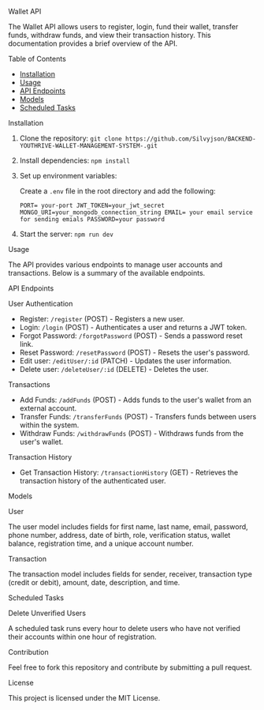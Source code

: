 Wallet API

The Wallet API allows users to register, login, fund their wallet, transfer funds, withdraw funds, and view their transaction history. This documentation provides a brief overview of the API.

Table of Contents

- [Installation](installation)
- [Usage](usage)
- [API Endpoints](api-endpoints)
- [Models](models)
- [Scheduled Tasks](scheduled-tasks)

Installation

1. Clone the repository: `git clone https://github.com/Silvyjson/BACKEND-YOUTHRIVE-WALLET-MANAGEMENT-SYSTEM-.git`

2. Install dependencies: `npm install`

3. Set up environment variables:

   Create a `.env` file in the root directory and add the following:

   `PORT= your-port
JWT_TOKEN=your_jwt_secret
MONGO_URI=your_mongodb_connection_string
EMAIL= your email service for sending emials
PASSWORD=your password`

4. Start the server: `npm run dev`

Usage

The API provides various endpoints to manage user accounts and transactions. Below is a summary of the available endpoints.

API Endpoints

User Authentication

- Register: `/register` (POST) - Registers a new user.
- Login: `/login` (POST) - Authenticates a user and returns a JWT token.
- Forgot Password: `/forgotPassword` (POST) - Sends a password reset link.
- Reset Password: `/resetPassword` (POST) - Resets the user's password.
- Edit user: `/editUser/:id` (PATCH) - Updates the user information.
- Delete user: `/deleteUser/:id` (DELETE) - Deletes the user.

Transactions

- Add Funds: `/addFunds` (POST) - Adds funds to the user's wallet from an external account.
- Transfer Funds: `/transferFunds` (POST) - Transfers funds between users within the system.
- Withdraw Funds: `/withdrawFunds` (POST) - Withdraws funds from the user's wallet.

Transaction History

- Get Transaction History: `/transactionHistory` (GET) - Retrieves the transaction history of the authenticated user.

Models

User

The user model includes fields for first name, last name, email, password, phone number, address, date of birth, role, verification status, wallet balance, registration time, and a unique account number.

Transaction

The transaction model includes fields for sender, receiver, transaction type (credit or debit), amount, date, description, and time.

Scheduled Tasks

Delete Unverified Users

A scheduled task runs every hour to delete users who have not verified their accounts within one hour of registration.

Contribution

Feel free to fork this repository and contribute by submitting a pull request.

License

This project is licensed under the MIT License.
